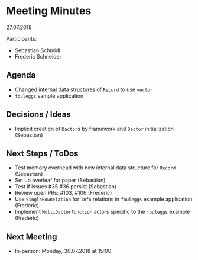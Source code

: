 # Meeting Minutes

27.07.2018

Participants:
- Sebastian Schmidl
- Frederic Schneider

## Agenda

- Changed internal data structures of `Record` to use `vector`
- `fouleggs` sample application

## Decisions / Ideas

- Implicit creation of `Dactor`s by framework and `Dactor` initialization (Sebastian)

## Next Steps / ToDos

- Test memory overhead with new internal data structure for `Record` (Sebastian)
- Set up overleaf for paper (Sebastian)
- Test if issues #35 #36 persist (Sebastian)
- Review open PRs: #103, #106 (Frederic)
- Use `SingleRowRelation` for `Info` relations in `fouleggs` example application (Frederic)
- Implement `MultiDactorFunction` actors specific to the `fouleggs` example (Frederic)

## Next Meeting

- In-person: Monday, 30.07.2018 at 15:00